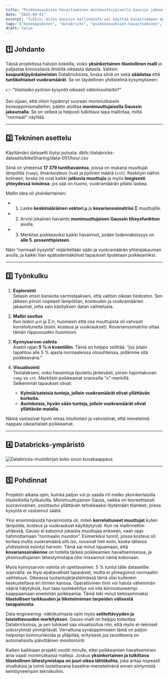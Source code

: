```yaml
---
title: "Poikkeavuuksien havaitseminen monimuuttujaisella Gaussin jakaumalla: Tapaustutkimus kaupunkipyörien kysynnästä"
date: "2025-09-01"
excerpt: "Tutkin, miten Gaussin mallinnusta voi käyttää havaitsemaan epätavallisia kysyntäkuvioita kaupunkipyörien käytössä."
tags: ["koneoppiminen", "databricks", "poikkeavuuksien-havaitseminen", "gaussi"]
draft: false
---
```


## 1️⃣ Johdanto

Tässä projektissa halusin kokeilla, voiko **yksinkertainen tilastollinen malli** jo paljastaa kiinnostavia ilmiöitä oikeasta datasta. Valitsin **kaupunkipyöräaineiston** Databricksista, koska siinä on sekä **säädataa** että **tuntikohtaiset vuokramäärät**. Se on täydellinen yhdistelmä kysymykseen:

👉 *“Vastaako pyörien kysyntä oikeasti sääolosuhteita?”*  

Sen sijaan, että olisin hypännyt suoraan monimutkaisiin koneoppimismalleihin, päätin aloittaa **monimuuttujaisella Gaussin jakaumalla**. Se on selkeä ja helposti tulkittava tapa mallintaa, miltä “normaali” näyttää.

---

## 2️⃣ Tekninen asettelu

Käyttämäni datasetti löytyi polusta: dbfs:/databricks-datasets/bikeSharing/data-001/hour.csv  

Siinä on yhteensä **17 379 tuntihavaintoa**, joissa on mukana muuttujat lämpötila (`temp`), ilmankosteus (`hum`) ja pyörien määrä (`cnt`). Keskityin näihin kolmeen, koska ne ovat kaikki **jatkuvia muuttujia** ja myös **loogisesti yhteydessä toisiinsa**: jos sää on huono, vuokramäärän pitäisi laskea.  

Mallin idea oli yksinkertainen:
- 1. Laske **keskimääräinen vektori μ** ja **kovarianssimatriisi Σ** muuttujille.  
- 2. Arvioi jokainen havainto **monimuuttujaisen Gaussin tiheysfunktion** avulla.  
- 3. Merkitse poikkeaviksi kaikki havainnot, joiden todennäköisyys on **alle 5. prosenttipisteen**.  

Näin “normaali kysyntä” määritellään sään ja vuokramäärän yhteisjakauman avulla, ja kaikki liian epätodennäköiset tapaukset liputetaan poikkeamiksi.

---

## 3️⃣ Työnkulku

1. **Explorointi**  
   Selasin ensin kansiota varmistaakseni, että valitsin oikean tiedoston. Sen jälkeen piirsin nopeasti lämpötilan, kosteuden ja vuokramäärien jakaumat, jotta sain käsityksen datan vaihtelusta.  

2. **Mallin sovitus**  
   Kun laskin μ:n ja Σ:n, huomasin että osa muuttujista oli vahvasti korreloituneita (esim. kosteus ja vuokraukset). Kovarianssimatriisi ottaa tämän riippuvuuden huomioon.  

3. **Kynnysarvon valinta**  
   Asetin rajan **5 %:n kvantiiliin**. Tämä on helppo selittää: “jos jotain tapahtuu alle 5 % ajasta normaaleissa olosuhteissa, pidämme sitä poikkeavana.”  

4. **Visualisointi**  
   Testatakseni, onko havaintoja liputettu järkevästi, piirsin hajontakuvan `temp` vs `cnt`. Merkitsin poikkeamat oranssilla “x”-merkillä.  
   Selkeimmät tapaukset olivat:  
   - **Kylmiä/sateisia tunteja, jolloin vuokramäärät olivat yllättävän korkeita.**  
   - **Aurinkoisia, hyvän sään tunteja, jolloin vuokramäärät olivat yllättävän matalia.**  

Nämä vastasivat hyvin omaa intuitiotani ja vahvistivat, että menetelmä nappasi oikeanlaiset poikkeamat.

---

## 4️⃣ Databricks-ympäristö

<div class="screenshot-large">
  <img src="/images/projects/project2/1.png" alt="Databricks-muistikirjan koko sivun kuvakaappaus">
</div>

---

## 5️⃣ Pohdinnat

Projektin aikana opin, kuinka paljon voi jo saada irti melko yksinkertaisilla tilastollisilla työkaluilla. Monimuuttujainen Gauss, vaikka on teoreettisesti suoraviivainen, osoittautui yllättävän tehokkaaksi löytämään tilanteet, joissa kysyntä ei vastannut säätä.  

Yksi ensimmäisistä havainnoista oli, miten **korreloituneet muuttujat** kuten lämpötila, kosteus ja vuokraukset käyttäytyivät. Kun ne mallinnettiin yhdessä, Gaussi ei katsonut jokaista muuttujaa erikseen, vaan oppi hahmottamaan “normaalin muodon”. Esimerkiksi tunnit, joissa kosteus oli korkea mutta vuokramäärä silti iso, nousivat heti esiin, koska tällaisia yhdistelmiä esiintyi harvoin. Tämä sai minut tajuamaan, että **kovarianssirakenne** on todella tärkeä poikkeamien havaitsemisessa, ja yksimuuttujainen lähestymistapa olisi missannut nämä kokonaan.  

Myös kynnysarvon valinta oli opettavainen. 5 % tuntui tälle datasetille sopivalta: se löysi epätavalliset tapaukset, mutta ei ylireagoinut normaaliin vaihteluun. Oikeassa tuotantojärjestelmässä tämä olisi kuitenkin keskusteltava eri tiimien kanssa. Operatiivinen tiimi voi haluta vähemmän vääriä hälytyksiä, kun taas tuotekehitys voi olla kiinnostuneempi kaappaamaan enemmän poikkeamia. Tämä teki minut tietoisemmaksi **tilastollisen tarkkuuden ja liiketoiminnan tarpeiden välisestä tasapainosta**.  

Data engineering -näkökulmasta opin myös **selitettävyyden ja toistettavuuden merkityksen**. Gauss-malli on helppo toteuttaa Databricksissa, ja sen tulokset saa visualisoitua niin, että myös ei-tekniset sidosryhmät ymmärtävät. Verrattuna syväoppimiseen tämä on paljon helpompi kommunikoida ja ylläpitää, erityisesti jos tavoitteena on automatisoitu päivittäinen monitorointi.  

Kaiken kaikkiaan projekti osoitti minulle, ettei poikkeamien havaitseminen aina vaadi monimutkaisia malleja. Joskus **yksinkertainen ja tulkittava tilastollinen lähestymistapa on juuri oikea lähtökohta**, joka antaa nopeasti oivalluksia ja toimii luotettavana baseline-menetelmänä ennen siirtymistä kehittyneempiin tekniikoihin.

